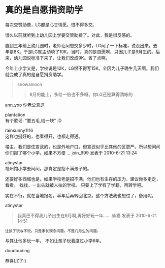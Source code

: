 # 真的是自愿捐资助学

每次交赞助费，LG都是心甘情愿。恨不得多交。

很久以前就听到上幼儿园上学要交赞助费了。对此，我是很反感的。

直到三年前上幼儿园时，老师让问想交多少时，LG问了一下标准，说没出来，去年是8K。于是LG就主动填了10K。当时，真的是自愿啊，只因儿子是9月生的。后来，幼儿园说标准下来了，让我们改成9K。省了点啊。

今年上小学又是，学校说是12K，LG恨不得写15K。全因为儿子晚生几天啊。我们就变成了真的是自愿捐资助学。


> snowamoon  
>> 9月的能上，多给一倍也不多呀。你LG还是算得清帐的


ann_yoo
你老公真逗


plantation  
有个歌谣: "要五毛,给一块" :D


rainsunny1116  
这样也挺好的，也看得开，也都走得通。


楼主，我们是住宣武的，也是外地户口。但宣武似乎比其他的区更严。所以想问问你们报了哪个小学。如果不方便 ...
join_999 发表于 2010-6-21 13:24

atinystar  
福州馆小学去问问，那肯定是招不满孩子的。

还要好多西城也是，如果学校老是招不满，他们也有生存的压力，建议你多走走，看看。
找找，一出头就被人拍的学校。
只要上了学有了学籍，再转学吧。

实在不行，就在当地报名，半年后再转回北京。这个方法我也想过了，备用呢。




atinystar  
>我真巴不得我儿子出生在9月啊,再好好玩一年......
>仙猫 发表于 2010-6-21 14:51



    让孩子玩与不玩。只是家长观念问题。不是几月生的问题。

与其让他多玩一年，
不如让孩子玩着度过小学6年。


doudouding  

恭喜LZ了:)

